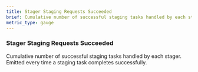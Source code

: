```yaml
---
title: Stager Staging Requests Succeeded
brief: Cumulative number of successful staging tasks handled by each stager. Emitted every time a staging task completes successfully.
metric_type: gauge
---
```


### Stager Staging Requests Succeeded

Cumulative number of successful staging tasks handled by each stager. Emitted every time a staging task completes successfully.